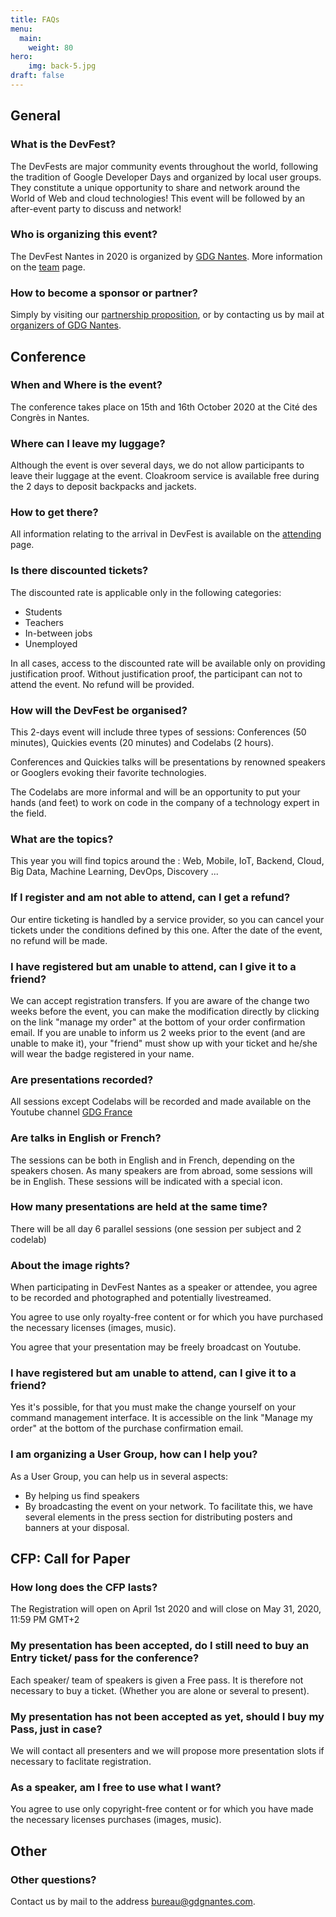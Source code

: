 ```yaml
---
title: FAQs
menu:
  main:
    weight: 80
hero:
    img: back-5.jpg
draft: false
---
```


## General

### What is the DevFest?

The DevFests are major community events throughout the world, following the tradition of Google Developer Days and organized by local user groups. They constitute a unique opportunity to share and network around the World of Web and cloud technologies! This event will be followed by an after-event party to discuss and network!

### Who is organizing this event?

The DevFest Nantes in 2020 is organized by <a href='http://gdgnantes.com' target='_blank'>GDG Nantes</a>. More information on the [team](../team/) page.

### How to become a sponsor or partner?

Simply by visiting our <a href='https://drive.google.com/open?id=12jZAT4lXvkswDJcdrki1Re1-qnwyvXed' target='_blank'>partnership proposition</a>, or by contacting us by mail at <a href='mailto:bureau@gdgnantes.com'>organizers of GDG Nantes</a>.

## Conference

### When and Where is the event?

The conference takes place on 15th and 16th October 2020 at the Cité des Congrès in Nantes.

### Where can I leave my luggage?

Although the event is over several days, we do not allow participants to leave their luggage at the event. Cloakroom service is available free during the 2 days to deposit backpacks and jackets.

### How to get there?

All information relating to the arrival in DevFest is available on the [attending](../attending/) page.

### Is there discounted tickets?

The discounted rate is applicable only in the following categories:

- Students
- Teachers
- In-between jobs
- Unemployed

In all cases, access to the discounted rate will be available only on providing justification proof. Without justification proof, the participant can not to attend the event. No refund will be provided.

### How will the DevFest be organised?

This 2-days event will include three types of sessions: Conferences (50 minutes), Quickies events (20 minutes) and Codelabs (2 hours).

Conferences and Quickies talks will be presentations by renowned speakers or Googlers evoking their favorite technologies.

The Codelabs are more informal and will be an opportunity to put your hands (and feet) to work on code in the company of a technology expert in the field.

### What are the topics?

This year you will find topics around the : Web, Mobile, IoT, Backend, Cloud, Big Data, Machine Learning, DevOps, Discovery ...

<!-- ### How to register and how much does it cost?

Registration for DevFest Nantes can be done directly from this site by clicking the link on the home page. Admission is € 78 for the 2-day pass until June 30th 2019 then € 99 past this date, and € 20 for the discounted rate. -->

### If I register and am not able to attend, can I get a refund?

Our entire ticketing is handled by a service provider, so you can cancel your tickets under the conditions defined by this one. After the date of the event, no refund will be made.

### I have registered but am unable to attend, can I give it to a friend?

We can accept registration transfers. If you are aware of the change two weeks before the event, you can make the modification directly by clicking on the link "manage my order" at the bottom of your order confirmation email. If you are unable to inform us 2 weeks prior to the event (and are unable to make it), your "friend" must show up with your ticket and he/she will wear the badge registered in your name.

### Are presentations recorded?

All sessions except Codelabs will be recorded and made available on the Youtube channel <a href='http://youtube.com/user/francegdg' target='_blank'>GDG France</a>

### Are talks in English or French?

The sessions can be both in English and in French, depending on the speakers chosen. As many speakers are from abroad, some sessions will be in English. These sessions will be indicated with a special icon.

### How many presentations are held at the same time?

There will be all day 6 parallel sessions (one session per subject and 2 codelab)

### About the image rights?

When participating in DevFest Nantes as a speaker or attendee, you agree to be recorded and photographed and potentially livestreamed.

You agree to use only royalty-free content or for which you have purchased the necessary licenses (images, music).

You agree that your presentation may be freely broadcast on Youtube.

### I have registered but am unable to attend, can I give it to a friend?

Yes it's possible, for that you must make the change yourself on your command management interface. It is accessible on the link "Manage my order" at the bottom of the purchase confirmation email.

### I am organizing a User Group, how can I help you?

As a User Group, you can help us in several aspects:

- By helping us find speakers
- By broadcasting the event on your network. To facilitate this, we have several elements in the press section for distributing posters and banners at your disposal.

## CFP: Call for Paper

### How long does the CFP lasts?

The Registration will open on April 1st 2020 and will close on May 31, 2020, 11:59 PM GMT+2

### My presentation has been accepted, do I still need to buy an Entry ticket/ pass for the conference?

Each speaker/ team of speakers is given a Free pass. It is therefore not necessary to buy a ticket. (Whether you are alone or several to present).

### My presentation has not been accepted as yet, should I buy my Pass, just in case?

We will contact all presenters and we will propose more presentation slots if necessary to faclitate registration.

### As a speaker, am I free to use what I want?

You agree to use only copyright-free content or for which you have made the necessary licenses purchases (images, music).

## Other

### Other questions?

Contact us by mail to the address <a href="mailto:bureau@gdgnantes.com">bureau@gdgnantes.com</a>.
